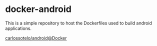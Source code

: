 # docker-android

This is a simple repository to host the Dockerfiles used to build android applications.

[carlossotelo/android@Docker](https://hub.docker.com/r/carlossotelo/android/tags/)
